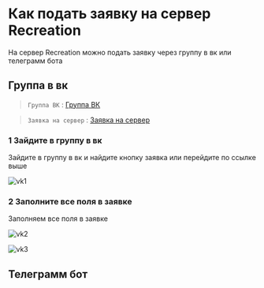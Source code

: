 # Как подать заявку на сервер Recreation 
На сервер Recreation можно подать заявку через группу в вк или телеграмм бота

## Группа в вк

> `Группа ВК` : [Группа ВК](https://vk.com/recreation_mine)

> `Заявка на сервер` : [Заявка на сервер](https://vk.com/recreation_mine)

### 1 Зайдите в группу в вк

Зайдите в группу в вк и найдите кнопку заявка или перейдите по ссылке выше

![vk1](https://wiki.projectbw.ru/images/rc/vk1.jpg)

### 2 Заполните все поля в заявке

Заполняем все поля в заявке

![vk2](https://wiki.projectbw.ru/images/rc/vk2.jpg)

![vk3](https://wiki.projectbw.ru/images/rc/vk3.jpg)


## Телеграмм бот
